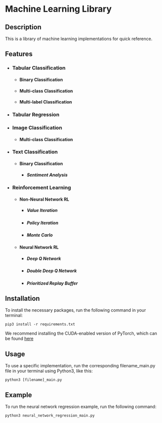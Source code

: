 # Machine Learning Library

## Description

This is a library of machine learning implementations for quick reference.

## Features
* ### Tabular Classification
    * #### Binary Classification
    * #### Multi-class Classification
    * #### Multi-label Classification
* ### Tabular Regression
* ### Image Classification
    * #### Multi-class Classification
* ### Text Classification
    * #### Binary Classification
      * ##### Sentiment Analysis
* ### Reinforcement Learning
    * #### Non-Neural Network RL
      * ##### Value Iteration
      * ##### Policy Iteration
      * ##### Monte Carlo
    * #### Neural Network RL
      * ##### Deep Q Network
      * ##### Double Deep Q Network
      * ##### Prioritized Replay Buffer
## Installation
To install the necessary packages, run the following command in your terminal:

    pip3 install -r requirements.txt
We recommend installing the CUDA-enabled version of PyTorch, which can be found [here](https://pytorch.org/get-started/locally/)
## Usage
To use a specific implementation, run the corresponding filename_main.py file in your terminal using Python3, like this:
    
    python3 [filename]_main.py
## Example
To run the neural network regression example, run the following command:

    python3 neural_network_regression_main.py
